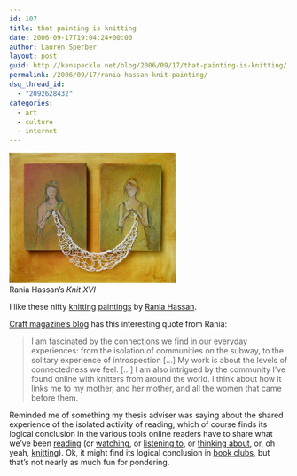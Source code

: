 ```yaml
---
id: 107
title: that painting is knitting
date: 2006-09-17T19:04:24+00:00
author: Lauren Sperber
layout: post
guid: http://kenspeckle.net/blog/2006/09/17/that-painting-is-knitting/
permalink: /2006/09/17/rania-hassan-knit-painting/
dsq_thread_id:
  - "2092628432"
categories:
  - art
  - culture
  - internet
---
```

<div class="rightpic">
  <img src="/images/2006/09/rania-hassan-knit-painting-xvi.jpg" alt="Rania Hassan's Knit XVI" /><div class="caption">Rania Hassan&#8217;s <em>Knit XVI</em></div>
</div>

I like these nifty [knitting](http://goshdarnknit.blogspot.com/2006/09/three-days-to-go.html) [paintings](http://goshdarnknit.blogspot.com/2006/09/two-days-to-go.html) by [Rania Hassan](http://www.raniahassan.com "portfolio site").

[Craft magazine&#8217;s blog](http://www.craftzine.com/blog/archive/2006/09/artist_rania_hassan_and_her_kn.html) has this interesting quote from Rania:

> I am fascinated by the connections we find in our everyday experiences: from the isolation of communities on the subway, to the solitary experience of introspection [&#8230;] My work is about the levels of connectedness we feel. [&#8230;] I am also intrigued by the community I&#8217;ve found online with knitters from around the world. I think about how it links me to my mother, and her mother, and all the women that came before them. 

Reminded me of something my thesis adviser was saying about the shared experience of the isolated activity of reading, which of course finds its logical conclusion in the various tools online readers have to share what we&#8217;ve been [reading](http://del.icio.us) (or [watching](http://youtube.com), or [listening to](http://www.last.fm/), or [thinking about](http://blogspot.com), or, oh yeah, [knitting](http://www.flickr.com/groups/knitting/pool/ "crazy for knitting flickr pool")). Ok, it might find its logical conclusion in [book clubs](http://bookblog.net/bbarchives/000311.html "at least this is a blogged book club"), but that&#8217;s not nearly as much fun for pondering.